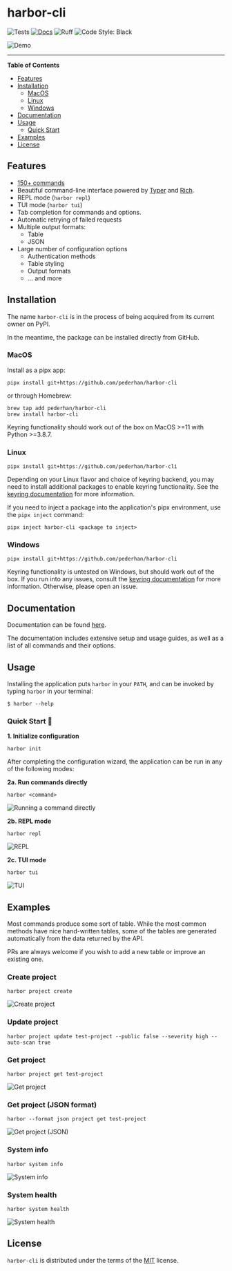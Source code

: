 # harbor-cli

<!-- [![PyPI - Version](https://img.shields.io/pypi/v/harbor-cli.svg)](https://pypi.org/project/harbor-cli)
[![PyPI - Python Version](https://img.shields.io/pypi/pyversions/harbor-cli.svg)](https://pypi.org/project/harbor-cli) -->

![Tests](https://github.com/pederhan/harbor-cli/workflows/test/badge.svg) [![Docs](https://github.com/pederhan/harbor-cli/workflows/build-docs/badge.svg)](https://pederhan.github.io/harbor-cli/) ![Ruff](https://img.shields.io/endpoint?url=https://raw.githubusercontent.com/charliermarsh/ruff/main/assets/badge/v2.json) ![Code Style: Black](https://img.shields.io/badge/code%20style-black-000000.svg)

![Demo](docs/assets/readme/demo.gif)


-----

**Table of Contents**

- [Features](#features)
- [Installation](#installation)
  - [MacOS](#macos)
  - [Linux](#linux)
  - [Windows](#windows)
- [Documentation](#documentation)
- [Usage](#usage)
  - [Quick Start](#quick-start-)
- [Examples](#examples)
- [License](#license)

## Features

- [150+ commands](https://pederhan.github.io/harbor-cli/commands/)
- Beautiful command-line interface powered by [Typer](https://github.com/tiangolo/typer) and [Rich](https://github.com/Textualize/rich).
- REPL mode (`harbor repl`)
- TUI mode (`harbor tui`)
- Tab completion for commands and options.
- Automatic retrying of failed requests
- Multiple output formats:
    - Table
    - JSON
- Large number of configuration options
    - Authentication methods
    - Table styling
    - Output formats
    - ... and more


## Installation


The name `harbor-cli` is in the process of being acquired from its current owner on PyPI.

In the meantime, the package can be installed directly from GitHub.

### MacOS

Install as a pipx app:

```
pipx install git+https://github.com/pederhan/harbor-cli
```

or through Homebrew:

```
brew tap add pederhan/harbor-cli
brew install harbor-cli
```

Keyring functionality should work out of the box on MacOS >=11 with Python >=3.8.7.


### Linux


```
pipx install git+https://github.com/pederhan/harbor-cli
```

Depending on your Linux flavor and choice of keyring backend, you may need to install additional packages to enable keyring functionality. See the [keyring documentation](https://keyring.readthedocs.io/en/latest/#installing-keyring) for more information.


If you need to inject a package into the application's pipx environment, use the `pipx inject` command:


```
pipx inject harbor-cli <package to inject>
```


### Windows

```
pipx install git+https://github.com/pederhan/harbor-cli
```

Keyring functionality is untested on Windows, but should work out of the box. If you run into any issues, consult the [keyring documentation](https://github.com/jaraco/keyring#readme) for more information. Otherwise, please open an issue.




## Documentation

Documentation can be found [here](https://pederhan.github.io/harbor-cli/).

The documentation includes extensive setup and usage guides, as well as a list of all commands and their options.

## Usage


Installing the application puts `harbor` in your `PATH`, and can be invoked by typing `harbor` in your terminal:

```console
$ harbor --help
```



<!-- Cut before here -->

### Quick Start 🚀


**1. Initialize configuration**

```
harbor init
```

After completing the configuration wizard, the application can be run in any of the following modes:

**2a. Run commands directly**

```
harbor <command>
```

![Running a command directly](docs/assets/readme/command.png)

**2b. REPL mode**

```
harbor repl
```

![REPL](docs/assets/readme/repl.png)

**2c. TUI mode**

```
harbor tui
```

![TUI](docs/assets/readme/tui.png)

## Examples

Most commands produce some sort of table. While the most common methods have nice hand-written tables, some of the tables are generated automatically from the data returned by the API.

PRs are always welcome if you wish to add a new table or improve an existing one.

### Create project

```
harbor project create
```

![Create project](docs/assets/readme/examples/create_project.png)

### Update project


```
harbor project update test-project --public false --severity high --auto-scan true
```

### Get project

```
harbor project get test-project
```

![Get project](docs/assets/readme/examples/get_project.png)

### Get project (JSON format)

```
harbor --format json project get test-project
```

![Get project (JSON)](docs/assets/readme/examples/get_project_json.png)

### System info

```
harbor system info
```

<!-- All examples are running with COLUMNS=140. -->

![System info](docs/assets/readme/examples/system_info.png)

### System health

```
harbor system health
```

![System health](docs/assets/readme/examples/system_health.png)

## License

`harbor-cli` is distributed under the terms of the [MIT](https://spdx.org/licenses/MIT.html) license.
